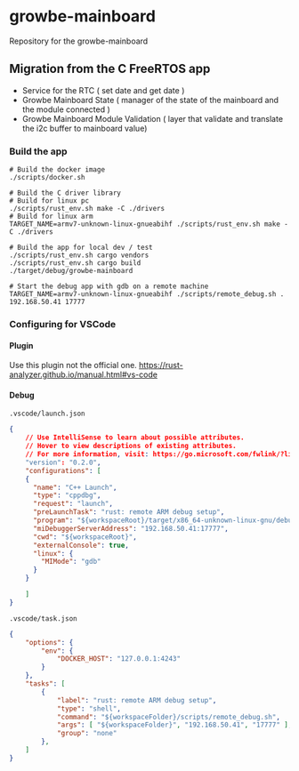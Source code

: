 
# growbe-mainboard

Repository for the growbe-mainboard

## Migration from the C FreeRTOS app

* Service for the RTC ( set date and get date )
* Growbe Mainboard State ( manager of the state of the mainboard and the module connected )
* Growbe Mainboard Module Validation ( layer that validate and translate the i2c buffer to mainboard value)

### Build the app

```
# Build the docker image
./scripts/docker.sh

# Build the C driver library
# Build for linux pc
./scripts/rust_env.sh make -C ./drivers
# Build for linux arm
TARGET_NAME=armv7-unknown-linux-gnueabihf ./scripts/rust_env.sh make -C ./drivers

# Build the app for local dev / test
./scripts/rust_env.sh cargo vendors
./scripts/rust_env.sh cargo build 
./target/debug/growbe-mainboard

# Start the debug app with gdb on a remote machine
TARGET_NAME=armv7-unknown-linux-gnueabihf ./scripts/remote_debug.sh . 192.168.50.41 17777
```

### Configuring for VSCode

#### Plugin 

Use this plugin not the official one. https://rust-analyzer.github.io/manual.html#vs-code

#### Debug

`.vscode/launch.json`
```json
{
	// Use IntelliSense to learn about possible attributes.
	// Hover to view descriptions of existing attributes.
	// For more information, visit: https://go.microsoft.com/fwlink/?linkid=830387
	"version": "0.2.0",
	"configurations": [
  	{
      "name": "C++ Launch",
      "type": "cppdbg",
      "request": "launch",
	  "preLaunchTask": "rust: remote ARM debug setup",
      "program": "${workspaceRoot}/target/x86_64-unknown-linux-gnu/debug/growbe-mainboard",
      "miDebuggerServerAddress": "192.168.50.41:17777",
      "cwd": "${workspaceRoot}",
      "externalConsole": true,
      "linux": {
        "MIMode": "gdb"
      }
    }

	]
}
```

`.vscode/task.json`
```json
{
	"options": {
		"env": {
			"DOCKER_HOST": "127.0.0.1:4243"
		}
	},
    "tasks": [
        {
            "label": "rust: remote ARM debug setup",
            "type": "shell",
            "command": "${workspaceFolder}/scripts/remote_debug.sh",
            "args": [ "${workspaceFolder}", "192.168.50.41", "17777" ],
            "group": "none"
        },
    ]
}
```